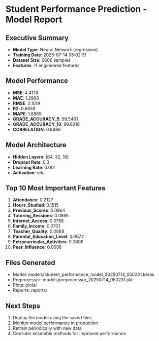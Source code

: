 
# Student Performance Prediction - Model Report

## Executive Summary
- **Model Type**: Neural Network (regression)
- **Training Date**: 2025-07-14 05:02:31
- **Dataset Size**: 6606 samples
- **Features**: 11 engineered features

## Model Performance
- **MSE**: 4.4178
- **MAE**: 1.2968
- **RMSE**: 2.1019
- **R2**: 0.6659
- **MAPE**: 1.8889
- **GRADE_ACCURACY_5**: 99.5461
- **GRADE_ACCURACY_10**: 99.6218
- **CORRELATION**: 0.8488

## Model Architecture
- **Hidden Layers**: [64, 32, 16]
- **Dropout Rate**: 0.3
- **Learning Rate**: 0.001
- **Activation**: relu

## Top 10 Most Important Features
1. **Attendance**: 0.2127
2. **Hours_Studied**: 0.1515
3. **Previous_Scores**: 0.0964
4. **Tutoring_Sessions**: 0.0865
5. **Internet_Access**: 0.0758
6. **Family_Income**: 0.0701
7. **Teacher_Quality**: 0.0688
8. **Parental_Education_Level**: 0.0672
9. **Extracurricular_Activities**: 0.0609
10. **Peer_Influence**: 0.0608

## Files Generated
- Model: models/student_performance_model_20250714_050231.keras
- Preprocessor: models/preprocessor_20250714_050231.pkl
- Plots: plots/
- Reports: reports/

## Next Steps
1. Deploy the model using the saved files
2. Monitor model performance in production
3. Retrain periodically with new data
4. Consider ensemble methods for improved performance
